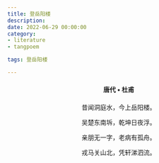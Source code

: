 ```yaml
---
title: 登岳阳楼
description:
date: 2022-06-29 00:00:00
category:
- literature
- tangpoem

tags: 登岳阳楼

---
```


<div id="poem-author">
唐代 • 杜甫
</div>
<div id="poem-body">
<p class="poem-paragraph">昔闻洞庭水，今上岳阳楼。</p>
<p class="poem-paragraph">吴楚东南坼，乾坤日夜浮。</p>
<p class="poem-paragraph">亲朋无一字，老病有孤舟。</p>
<p class="poem-paragraph">戎马关山北，凭轩涕泗流。</p>

</div>

<style>

#poem-author {
    width: 100%;
    text-align: center;
    margin: 20px 0;
    font-weight: bold;
}
#poem-body {
    width: 100%;
    text-align: center;
}
.poem-paragraph {
    font-family: "仿宋"
}

</style>
